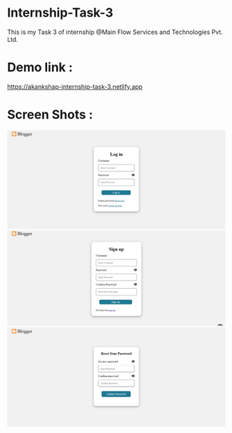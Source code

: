 # Internship-Task-3

This is my Task 3 of internship @Main Flow Services and Technologies Pvt. Ltd.

# Demo link :

https://akankshap-internship-task-3.netlify.app

# Screen Shots :

![alt text](<images/SS1.png>) ![alt text](<images/SS2.png>) ![alt text](<images/SS3.png>)
